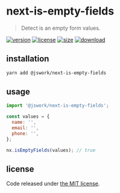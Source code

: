 # next-is-empty-fields
> Detect is an empty form values.

[![version][version-image]][version-url]
[![license][license-image]][license-url]
[![size][size-image]][size-url]
[![download][download-image]][download-url]

## installation
```bash
yarn add @jswork/next-is-empty-fields
```

## usage
```js
import '@jswork/next-is-empty-fields';

const values = {
  name: '',
  email: '',
  phone: '',
};

nx.isEmptyFields(values); // true
```

## license
Code released under [the MIT license](https://github.com/afeiship/next-is-empty-fields/blob/master/LICENSE.txt).

[version-image]: https://img.shields.io/npm/v/@jswork/next-is-empty-fields
[version-url]: https://npmjs.org/package/@jswork/next-is-empty-fields

[license-image]: https://img.shields.io/npm/l/@jswork/next-is-empty-fields
[license-url]: https://github.com/afeiship/next-is-empty-fields/blob/master/LICENSE.txt

[size-image]: https://img.shields.io/bundlephobia/minzip/@jswork/next-is-empty-fields
[size-url]: https://github.com/afeiship/next-is-empty-fields/blob/master/dist/next-is-empty-fields.min.js

[download-image]: https://img.shields.io/npm/dm/@jswork/next-is-empty-fields
[download-url]: https://www.npmjs.com/package/@jswork/next-is-empty-fields
